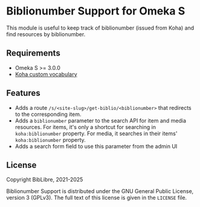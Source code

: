 # Biblionumber Support for Omeka S

This module is useful to keep track of biblionumber (issued from Koha) and find
resources by biblionumber.

## Requirements

* Omeka S >= 3.0.0
* [Koha custom vocabulary](https://git.biblibre.com/omeka-s/custom-vocabularies#koha)

## Features

* Adds a route `/s/<site-slug>/get-biblio/<biblionumber>` that redirects to the corresponding item.
* Adds a `biblionumber` parameter to the search API for item and media
  resources. For items, it's only a shortcut for searching in
  `koha:biblionumber` property. For media, it searches in their items'
  `koha:biblionumber` property.
* Adds a search form field to use this parameter from the admin UI

## License

Copyright BibLibre, 2021-2025

Biblionumber Support is distributed under the GNU General Public License, version 3 (GPLv3).
The full text of this license is given in the `LICENSE` file.
